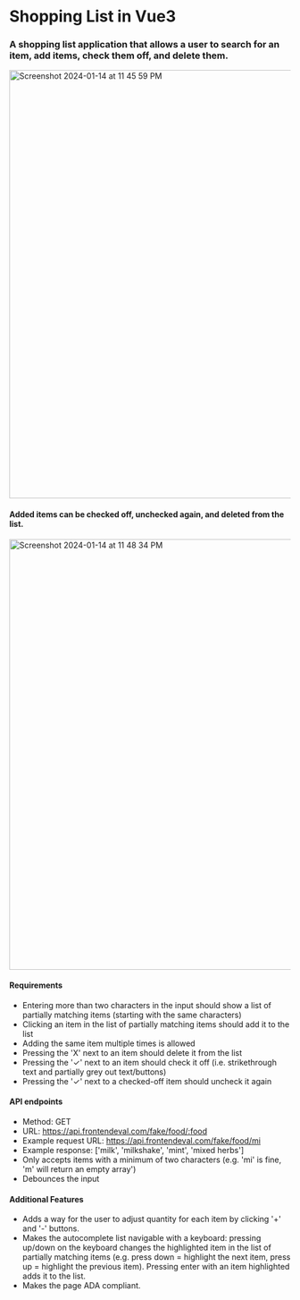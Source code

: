 # Shopping List in Vue3

### A shopping list application that allows a user to search for an item, add items, check them off, and delete them.

<img width="766" alt="Screenshot 2024-01-14 at 11 45 59 PM" src="https://github.com/JustynaWiniarska/shopping-list/assets/22163656/11df20e4-817e-4d5b-a384-ec0e34c83acc">

#### Added items can be checked off, unchecked again, and deleted from the list.
<img width="770" alt="Screenshot 2024-01-14 at 11 48 34 PM" src="https://github.com/JustynaWiniarska/shopping-list/assets/22163656/d8dc490c-6969-40a7-bcec-9e6c91e277f6">

#### Requirements
- Entering more than two characters in the input should show a list of partially matching items (starting with the same characters)
- Clicking an item in the list of partially matching items should add it to the list
- Adding the same item multiple times is allowed
- Pressing the 'X' next to an item should delete it from the list
- Pressing the '✓' next to an item should check it off (i.e. strikethrough text and partially grey out text/buttons)
- Pressing the '✓' next to a checked-off item should uncheck it again

#### API endpoints
- Method: GET
- URL: https://api.frontendeval.com/fake/food/:food
- Example request URL: https://api.frontendeval.com/fake/food/mi
- Example response: ['milk', 'milkshake', 'mint', 'mixed herbs']
- Only accepts items with a minimum of two characters (e.g. 'mi' is fine, 'm' will return an empty array')
- Debounces the input

#### Additional Features
- Adds a way for the user to adjust quantity for each item by clicking '+' and '-' buttons.
- Makes the autocomplete list navigable with a keyboard: pressing up/down on the keyboard changes the highlighted item in the list of partially matching items (e.g. press down = highlight the next item, press up = highlight the previous item). Pressing enter with an item highlighted adds it to the list.
- Makes the page ADA compliant.